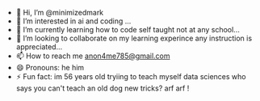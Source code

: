 - 👋 Hi, I’m @minimizedmark
- 👀 I’m interested in ai and coding  ...
- 🌱 I’m currently learning how to code  self taught not at any school...
- 💞️ I’m looking to collaborate on  my learning experince any instruction is appreciated...
- 📫 How to reach me  anon4me785@gmail.com
- 😄 Pronouns: he him
- ⚡ Fun fact: im 56 years old tryiing to teach myself data sciences who says you can't teach an old dog new tricks? arf arf !

<!---
minimizedmark/minimizedmark is a ✨ special ✨ repository because its `README.md` (this file) appears on your GitHub profile.
You can click the Preview link to take a look at your changes.
--->
